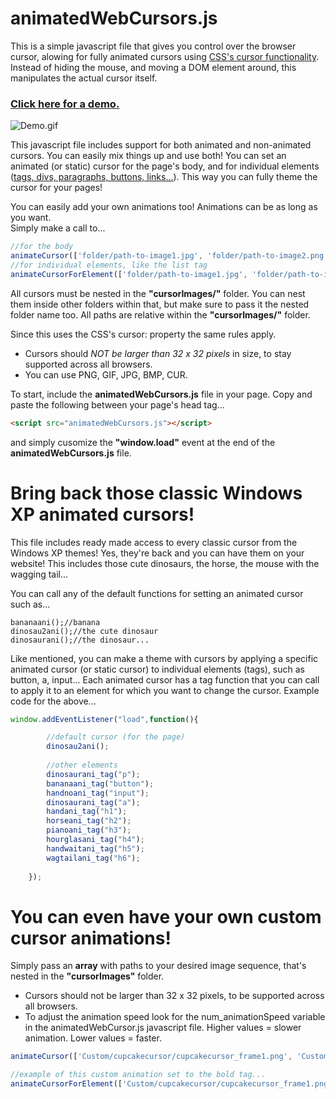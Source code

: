 # animatedWebCursors.js

This is a simple javascript file that gives you control over the browser cursor, alowing for fully animated cursors using [CSS's cursor functionality](https://developer.mozilla.org/en-US/docs/Web/CSS/cursor). Instead of hiding the mouse, and moving a DOM element around, this manipulates the actual cursor itself.

### [Click here for a demo.](http://tetrageddon.com/cursors)

![Demo.gif](http://tetrageddon.com/cursors/demo.gif)

This javascript file includes support for both animated and non-animated cursors. You can easily mix things up and use both!
You can set an animated (or static) cursor for the page's body, and for individual elements ([tags, divs, paragraphs, buttons, links...](https://www.w3schools.com/tags/)). This way you can fully theme the cursor for your pages!

You can easily add your own animations too! Animations can be as long as you want.<br>
Simply make a call to...
```javascript
//for the body
animateCursor(['folder/path-to-image1.jpg', 'folder/path-to-image2.png...']);
//for individual elements, like the list tag
animateCursorForElement(['folder/path-to-image1.jpg', 'folder/path-to-image2.png...'], "li");
```
All cursors must be nested in the **"cursorImages/"** folder. You can nest them inside other folders within that, but make sure to pass it the nested folder name too.
All paths are relative within the **"cursorImages/"** folder.

Since this uses the CSS's cursor: property the same rules apply.
* Cursors should *NOT be larger than 32 x 32 pixels* in size, to stay supported across all browsers.
* You can use PNG, GIF, JPG, BMP, CUR.

To start, include the **animatedWebCursors.js** file in your page. Copy and paste the following between your page's head tag...
```html
<script src="animatedWebCursors.js"></script>
```
and simply cusomize the **"window.load"** event at the end of the **animatedWebCursors.js** file. 

# Bring back those classic Windows XP animated cursors!

This file includes ready made access to every classic cursor from the Windows XP themes! Yes, they're back and you can have them on your website!
This includes those cute dinosaurs, the horse, the mouse with the wagging tail...

You can call any of the default functions for setting an animated cursor such as... 

```javasscript
bananaani();//banana
dinosau2ani();//the cute dinosaur
dinosaurani();//the dinosaur...
```
Like mentioned, you can make a theme with cursors by applying a specific animated cursor (or static cursor) to individual elements (tags), such as button, a, input...
Each animated cursor has a tag function that you can call to apply it to an element for which you want to change the cursor.
Example code for the above...
```javascript
window.addEventListener("load",function(){

		//default cursor (for the page)
		dinosau2ani();
	
		//other elements
		dinosaurani_tag("p");
		bananaani_tag("button");
		handnoani_tag("input");
		dinosaurani_tag("a");
		handani_tag("h1");
		horseani_tag("h2");
		pianoani_tag("h3");
		hourglasani_tag("h4");
		handwaitani_tag("h5");
		wagtailani_tag("h6");
	
	});
 ```

# You can even have your own custom cursor animations!

Simply pass an **array** with paths to your desired image sequence, that's nested in the **"cursorImages"** folder.
* Cursors should not be larger than 32 x 32 pixels, to be supported across all browsers.
* To adjust the animation speed look for the num_animationSpeed variable in the animatedWebCursor.js javascript file.
Higher values = slower animation. Lower values = faster.

```javascript
animateCursor(['Custom/cupcakecursor/cupcakecursor_frame1.png', 'Custom/cupcakecursor/cupcakecursor_frame2.png', 'Custom/cupcakecursor/cupcakecursor_frame3.png']);

//example of this custom animation set to the bold tag...
animateCursorForElement(['Custom/cupcakecursor/cupcakecursor_frame1.png', 'Custom/cupcakecursor/cupcakecursor_frame2.png', 'Custom/cupcakecursor/cupcakecursor_frame3.png'], "strong");
```


